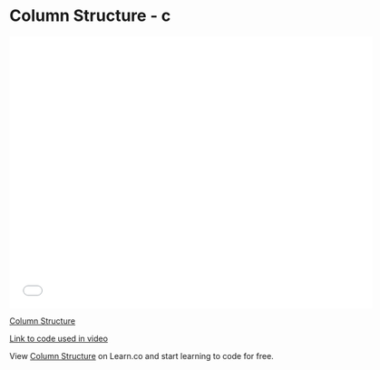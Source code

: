 # Column Structure - c

<iframe width="640" height="480" src="//www.youtube.com/embed/tRNeX6lgm7E?rel=0&modestbranding=1" frameborder="0" allowfullscreen></iframe><p><a href="https://www.youtube.com/watch?v=tRNeX6lgm7E">Column Structure</a></p>

[Link to code used in video][link]

<p data-visibility='hidden'>View <a href='https://learn.co/lessons/column-structure' title='Column Structure'>Column Structure</a> on Learn.co and start learning to code for free.</p>

[link]: https://jsfiddle.net/flatiron_school/VGue9
